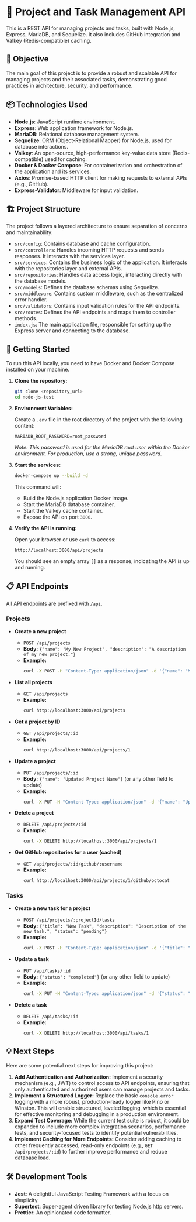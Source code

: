 # 🚀 Project and Task Management API

This is a REST API for managing projects and tasks, built with Node.js, Express, MariaDB, and Sequelize. It also includes GitHub integration and Valkey (Redis-compatible) caching.

## 🎯 Objective

The main goal of this project is to provide a robust and scalable API for managing projects and their associated tasks, demonstrating good practices in architecture, security, and performance.

## 📦 Technologies Used

- **Node.js**: JavaScript runtime environment.
- **Express**: Web application framework for Node.js.
- **MariaDB**: Relational database management system.
- **Sequelize**: ORM (Object-Relational Mapper) for Node.js, used for database interactions.
- **Valkey**: An open-source, high-performance key-value data store (Redis-compatible) used for caching.
- **Docker & Docker Compose**: For containerization and orchestration of the application and its services.
- **Axios**: Promise-based HTTP client for making requests to external APIs (e.g., GitHub).
- **Express-Validator**: Middleware for input validation.

## 🏗️ Project Structure

The project follows a layered architecture to ensure separation of concerns and maintainability:

- `src/config`: Contains database and cache configuration.
- `src/controllers`: Handles incoming HTTP requests and sends responses. It interacts with the services layer.
- `src/services`: Contains the business logic of the application. It interacts with the repositories layer and external APIs.
- `src/repositories`: Handles data access logic, interacting directly with the database models.
- `src/models`: Defines the database schemas using Sequelize.
- `src/middleware`: Contains custom middleware, such as the centralized error handler.
- `src/validators`: Contains input validation rules for the API endpoints.
- `src/routes`: Defines the API endpoints and maps them to controller methods.
- `index.js`: The main application file, responsible for setting up the Express server and connecting to the database.

## 🚀 Getting Started

To run this API locally, you need to have Docker and Docker Compose installed on your machine.

1.  **Clone the repository:**

    ```bash
    git clone <repository_url>
    cd node-js-test
    ```

2.  **Environment Variables:**

    Create a `.env` file in the root directory of the project with the following content:

    ```
    MARIADB_ROOT_PASSWORD=root_password
    ```

    _Note: This password is used for the MariaDB root user within the Docker environment. For production, use a strong, unique password._

3.  **Start the services:**

    ```bash
    docker-compose up --build -d
    ```

    This command will:
    - Build the Node.js application Docker image.
    - Start the MariaDB database container.
    - Start the Valkey cache container.
    - Expose the API on port `3000`.

4.  **Verify the API is running:**

    Open your browser or use `curl` to access:

    ```
    http://localhost:3000/api/projects
    ```

    You should see an empty array `[]` as a response, indicating the API is up and running.

## 📋 API Endpoints

All API endpoints are prefixed with `/api`.

### Projects

- **Create a new project**
  - `POST /api/projects`
  - **Body:** `{"name": "My New Project", "description": "A description of my new project."}`
  - **Example:**
    ```bash
    curl -X POST -H "Content-Type: application/json" -d '{"name": "My New Project", "description": "A description of my new project."}' http://localhost:3000/api/projects
    ```

- **List all projects**
  - `GET /api/projects`
  - **Example:**
    ```bash
    curl http://localhost:3000/api/projects
    ```

- **Get a project by ID**
  - `GET /api/projects/:id`
  - **Example:**
    ```bash
    curl http://localhost:3000/api/projects/1
    ```

- **Update a project**
  - `PUT /api/projects/:id`
  - **Body:** `{"name": "Updated Project Name"}` (or any other field to update)
  - **Example:**
    ```bash
    curl -X PUT -H "Content-Type: application/json" -d '{"name": "Updated Project Name"}' http://localhost:3000/api/projects/1
    ```

- **Delete a project**
  - `DELETE /api/projects/:id`
  - **Example:**
    ```bash
    curl -X DELETE http://localhost:3000/api/projects/1
    ```

- **Get GitHub repositories for a user (cached)**
  - `GET /api/projects/:id/github/:username`
  - **Example:**
    ```bash
    curl http://localhost:3000/api/projects/1/github/octocat
    ```

### Tasks

- **Create a new task for a project**
  - `POST /api/projects/:projectId/tasks`
  - **Body:** `{"title": "New Task", "description": "Description of the new task.", "status": "pending"}`
  - **Example:**
    ```bash
    curl -X POST -H "Content-Type: application/json" -d '{"title": "New Task", "description": "Description of the new task.", "status": "pending"}' http://localhost:3000/api/projects/1/tasks
    ```

- **Update a task**
  - `PUT /api/tasks/:id`
  - **Body:** `{"status": "completed"}` (or any other field to update)
  - **Example:**
    ```bash
    curl -X PUT -H "Content-Type: application/json" -d '{"status": "completed"}' http://localhost:3000/api/tasks/1
    ```

- **Delete a task**
  - `DELETE /api/tasks/:id`
  - **Example:**
    ```bash
    curl -X DELETE http://localhost:3000/api/tasks/1
    ```

## 💡 Next Steps

Here are some potential next steps for improving this project:

1.  **Add Authentication and Authorization:** Implement a security mechanism (e.g., JWT) to control access to API endpoints, ensuring that only authenticated and authorized users can manage projects and tasks.
2.  **Implement a Structured Logger:** Replace the basic `console.error` logging with a more robust, production-ready logger like Pino or Winston. This will enable structured, leveled logging, which is essential for effective monitoring and debugging in a production environment.
3.  **Expand Test Coverage:** While the current test suite is robust, it could be expanded to include more complex integration scenarios, performance tests, and security-focused tests to identify potential vulnerabilities.
4.  **Implement Caching for More Endpoints:** Consider adding caching to other frequently accessed, read-only endpoints (e.g., `GET /api/projects/:id`) to further improve performance and reduce database load.

## 🛠️ Development Tools

- **Jest**: A delightful JavaScript Testing Framework with a focus on simplicity.
- **Supertest**: Super-agent driven library for testing Node.js http servers.
- **Prettier**: An opinionated code formatter.
